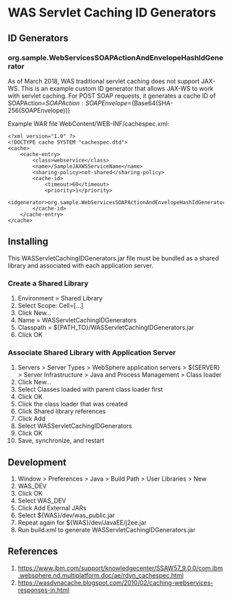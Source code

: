 # WAS Servlet Caching ID Generators

## ID Generators

### org.sample.WebServicesSOAPActionAndEnvelopeHashIdGenerator

As of March 2018, WAS traditional servlet caching does not support JAX-WS. This is an example custom ID generator that allows JAX-WS to work with servlet caching.
For POST SOAP requests, it generates a cache ID of SOAPAction=${SOAPAction}:SOAPEnvelope=${Base64(SHA-256(SOAPEnvelope))}

Example WAR file WebContent/WEB-INF/cachespec.xml:

    <?xml version="1.0" ?>
    <!DOCTYPE cache SYSTEM "cachespec.dtd">
    <cache>
    	<cache-entry>
    		<class>webservice</class>
    		<name>/SampleJAXWSServiceName</name>
    		<sharing-policy>not-shared</sharing-policy>
    		<cache-id>
    			<timeout>60</timeout>
    			<priority>1</priority>
    			<idgenerator>org.sample.WebServicesSOAPActionAndEnvelopeHashIdGenerator</idgenerator>
    		</cache-id>
	    </cache-entry>
    </cache>

## Installing

This WASServletCachingIDGenerators.jar file must be bundled as a shared library and associated with each application server.

### Create a Shared Library

1. Environment > Shared Library
1. Select Scope: Cell=[...]
1. Click New...
1. Name = WASServletCachingIDGenerators
1. Classpath = ${PATH_TO}/WASServletCachingIDGenerators.jar
1. Click OK

### Associate Shared Library with Application Server
1. Servers > Server Types > WebSphere application servers > ${SERVER} > Server Infrastructure > Java and Process Management > Class loader
1. Click New...
1. Select Classes loaded with parent class loader first
1. Click OK
1. Click the class loader that was created
1. Click Shared library references
1. Click Add
1. Select WASServletCachingIDGenerators
1. Click OK
1. Save, synchronize, and restart

## Development

1. Window > Preferences > Java > Build Path > User Libraries > New
1. WAS_DEV
1. Click OK
1. Select WAS_DEV
1. Click Add External JARs
1. Select ${WAS}/dev/was_public.jar
1. Repeat again for ${WAS}/dev/JavaEE/j2ee.jar
1. Run build.xml to generate WASServletCachingIDGenerators.jar

## References

1. https://www.ibm.com/support/knowledgecenter/SSAW57_9.0.0/com.ibm.websphere.nd.multiplatform.doc/ae/rdyn_cachespec.html
1. https://wasdynacache.blogspot.com/2010/02/caching-webservices-responses-in.html
